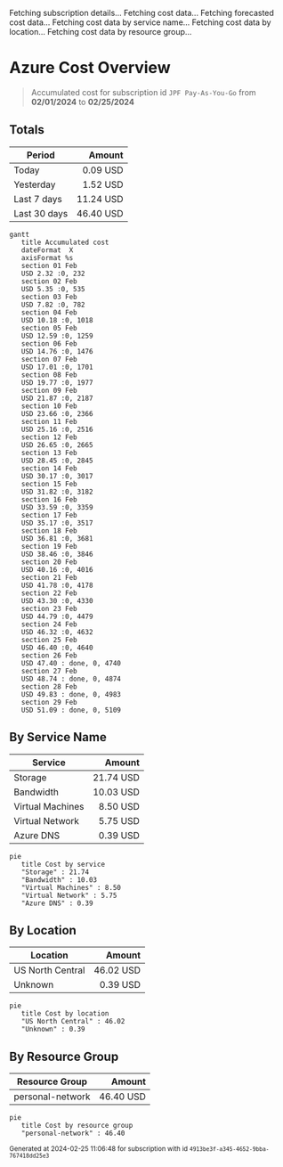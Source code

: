 Fetching subscription details...
Fetching cost data...
Fetching forecasted cost data...
Fetching cost data by service name...
Fetching cost data by location...
Fetching cost data by resource group...
# Azure Cost Overview

> Accumulated cost for subscription id `JPF Pay-As-You-Go` from **02/01/2024** to **02/25/2024**

## Totals

|Period|Amount|
|---|---:|
|Today|0.09 USD|
|Yesterday|1.52 USD|
|Last 7 days|11.24 USD|
|Last 30 days|46.40 USD|

```mermaid
gantt
   title Accumulated cost
   dateFormat  X
   axisFormat %s
   section 01 Feb
   USD 2.32 :0, 232
   section 02 Feb
   USD 5.35 :0, 535
   section 03 Feb
   USD 7.82 :0, 782
   section 04 Feb
   USD 10.18 :0, 1018
   section 05 Feb
   USD 12.59 :0, 1259
   section 06 Feb
   USD 14.76 :0, 1476
   section 07 Feb
   USD 17.01 :0, 1701
   section 08 Feb
   USD 19.77 :0, 1977
   section 09 Feb
   USD 21.87 :0, 2187
   section 10 Feb
   USD 23.66 :0, 2366
   section 11 Feb
   USD 25.16 :0, 2516
   section 12 Feb
   USD 26.65 :0, 2665
   section 13 Feb
   USD 28.45 :0, 2845
   section 14 Feb
   USD 30.17 :0, 3017
   section 15 Feb
   USD 31.82 :0, 3182
   section 16 Feb
   USD 33.59 :0, 3359
   section 17 Feb
   USD 35.17 :0, 3517
   section 18 Feb
   USD 36.81 :0, 3681
   section 19 Feb
   USD 38.46 :0, 3846
   section 20 Feb
   USD 40.16 :0, 4016
   section 21 Feb
   USD 41.78 :0, 4178
   section 22 Feb
   USD 43.30 :0, 4330
   section 23 Feb
   USD 44.79 :0, 4479
   section 24 Feb
   USD 46.32 :0, 4632
   section 25 Feb
   USD 46.40 :0, 4640
   section 26 Feb
   USD 47.40 : done, 0, 4740
   section 27 Feb
   USD 48.74 : done, 0, 4874
   section 28 Feb
   USD 49.83 : done, 0, 4983
   section 29 Feb
   USD 51.09 : done, 0, 5109
```

## By Service Name

|Service|Amount|
|---|---:|
|Storage|21.74 USD|
|Bandwidth|10.03 USD|
|Virtual Machines|8.50 USD|
|Virtual Network|5.75 USD|
|Azure DNS|0.39 USD|

```mermaid
pie
   title Cost by service
   "Storage" : 21.74
   "Bandwidth" : 10.03
   "Virtual Machines" : 8.50
   "Virtual Network" : 5.75
   "Azure DNS" : 0.39
```

## By Location

|Location|Amount|
|---|---:|
|US North Central|46.02 USD|
|Unknown|0.39 USD|

```mermaid
pie
   title Cost by location
   "US North Central" : 46.02
   "Unknown" : 0.39
```

## By Resource Group

|Resource Group|Amount|
|---|---:|
|personal-network|46.40 USD|

```mermaid
pie
   title Cost by resource group
   "personal-network" : 46.40
```

<sup>Generated at 2024-02-25 11:06:48 for subscription with id `4913be3f-a345-4652-9bba-767418dd25e3`</sup>
